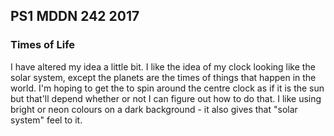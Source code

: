 ## PS1 MDDN 242 2017

### Times of Life


I have altered my idea a little bit. I like the idea of my clock looking like the solar system, except the planets are the times of things that happen in the world. I'm hoping to get the to spin around the centre clock as if it is the sun but that'll depend whether or not I can figure out how to do that. I like using bright or neon colours on a dark background - it also gives that "solar system" feel to it.






